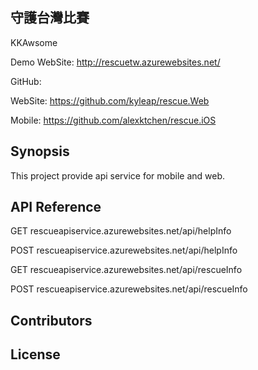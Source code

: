 
## 守護台灣比賽

KKAwsome

Demo WebSite: http://rescuetw.azurewebsites.net/

GitHub: 

WebSite: https://github.com/kyleap/rescue.Web

Mobile: https://github.com/alexktchen/rescue.iOS


## Synopsis
This project provide api service for mobile and web.

## API Reference
GET rescueapiservice.azurewebsites.net/api/helpInfo

POST rescueapiservice.azurewebsites.net/api/helpInfo

GET rescueapiservice.azurewebsites.net/api/rescueInfo

POST rescueapiservice.azurewebsites.net/api/rescueInfo

## Contributors

## License

